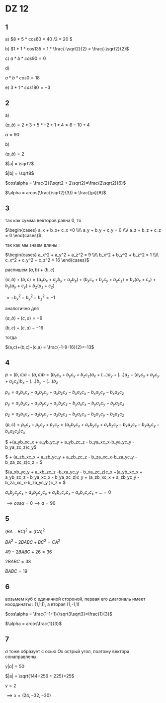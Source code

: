 <script type="text/javascript"
  src="https://cdnjs.cloudflare.com/ajax/libs/mathjax/2.7.0/MathJax.js?config=TeX-AMS_CHTML">
</script>
<script type="text/x-mathjax-config">
  MathJax.Hub.Config({
    tex2jax: {
      inlineMath: [['$','$'], ['\\(','\\)']],
      processEscapes: true},
      jax: ["input/TeX","input/MathML","input/AsciiMath","output/CommonHTML"],
      extensions: ["tex2jax.js","mml2jax.js","asciimath2jax.js","MathMenu.js","MathZoom.js","AssistiveMML.js", "[Contrib]/a11y/accessibility-menu.js"],
      TeX: {
      extensions: ["AMSmath.js","AMSsymbols.js","noErrors.js","noUndefined.js"],
      equationNumbers: {
      autoNumber: "AMS"
      }
    }
  });
</script>


# DZ 12

## 1
a)
$8 * 5 * cos60 = 40 /2 = 20 $

b) 
$1 * 1 * cos135 = 1 * \frac{-\sqrt2}{2} = \frac{-\sqrt2}{2}$

c)
$a * b * cos90 = 0$

d)

$a * b * cos0 = 18$

e)
$3 * 1 * cos180 = -3$

## 2
a)

$(a,b) = 2 * 3 + 5 * -2 + 1 * 4 = 6-10+4$

$\alpha = 90$

b)

$(a,b) = 2$

$|a| = \sqrt2$

$|b| = \sqrt8$

$cos\alpha = \frac{2}{\sqrt2 + 2\sqrt2}=\frac{2\sqrt2}{6}$

$\alpha = arcos(\frac{\sqrt2}{3}) = \frac{\pi}{6}$

## 3

так как сумма векторов равна 0, то 

$\begin{cases}
a_x + b_x+ c_x =0 \\\\
a_y + b_y + c_y = 0  \\\\
a_z + b_z + c_z = 0 
\end{cases}$

так как мы знаем длины :

$\begin{cases}
a_x^2 + a_y^2 + a_z^2 = 9 \\\\
b_x^2 + b_y^2 + b_z^2 = 1 \\\\
c_x^2 + c_y^2 + c_z^2 = 16
\end{cases}$

распишем $(a,b)+(b,c)$

$(a,b)+(b,c) = (a_xb_x + a_yb_y + a_zb_z) + (b_xc_x+b_yc_y + b_zc_z ) = 
b_x(a_x + c_x) + b_y (a_y + c_y) + b_z(a_z + c_z)$

$= -b_x^2 - b_y^2 - b_z^2 = -1$

аналогично для 

$(a,b)+(c,a) = -9$

$(b,c)+ (c,a) - -16$

тогда 

$(a,c)+(b,c)+(c,a) = \frac{-1-9-16}{2}=-13$

## 4

$p = (b,c)a - (a,c)b = 
(b_xc_x + b_yc_y + b_zc_z)a_x +(\dots)a_y + (\dots)a_z - (a_xc_x + a_yc_y + a_zc_z)b_x - (\dots)b_y - (\dots)b_z$

$p_x = a_xb_xc_x + a_xb_yc_y + a_xb_zc_z - b_xa_xc_x-b_xa_yc_y - b_xa_zc_z$

$p_y = a_yb_xc_x + a_yb_yc_y + a_yb_zc_z - b_ya_xc_x-b_ya_yc_y - b_ya_zc_z$

$p_z = a_zb_xc_x + a_zb_yc_y + a_zb_zc_z - b_za_xc_x-b_za_yc_y - b_za_zc_z$

$(p,c) = p_xc_x +p_yc_y + p_zc_z= (a_xb_xc_x + a_xb_yc_y + a_xb_zc_z - b_xa_xc_x-b_xa_yc_y - b_xa_zc_z)c_x$

$ +(a_yb_xc_x + a_yb_yc_y + a_yb_zc_z - b_ya_xc_x-b_ya_yc_y - b_ya_zc_z)c_y$ 

$ + (a_zb_xc_x + a_zb_yc_y + a_zb_zc_z - b_za_xc_x-b_za_yc_y - b_za_zc_z)c_z = $

$(a_xb_yc_y + a_xb_zc_z -b_xa_yc_y - b_xa_zc_z)c_x +(a_yb_xc_x + a_yb_zc_z - b_ya_xc_x - b_ya_zc_z)c_y + (a_zb_xc_x + a_zb_yc_y  - b_za_xc_x-b_za_yc_y )c_z = $

$a_xb_yc_yc_x - a_xb_yc_yc_x  + a_xb_zc_zc_x - a_xb_zc_zc_x + \dots =0$

$\implies cos\alpha =0 \implies a=90$

## 5

$(BA - BC)^2 =(СA)^2$

$BA^2 - 2BABC + BC^2 = CA^2$

$49 - 2BABC + 26 = 36$

$2BABC = 38$

$BABC = 19$

## 6
возьмем куб с единичной стороной, первая его диагональ имеет координаты : (1,1,1), а вторая (1,-1,1)

$cos\alpha = \frac{1-1+1}{\sqrt3\sqrt3}=\frac{1}{3}$

$\alpha = arcos\frac{1}{3}$

## 7

$a$ тоже образует с осью $Ox$ острый угол, поэтому вектора сонаправлены.

$\gamma |a| = 50$

$|a| = \sqrt{144+256 + 225}=25$

$\gamma = 2$

$\implies x =(24,-32,-30)$



